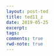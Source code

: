 ```yaml
---
layout: post-ted
title: ted11_z
date: 2019-05-25
excerpt:
tags: 
comments: true
rwd-note: true
---
```



